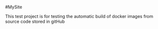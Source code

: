 #MySite 

This test project is for testing the automatic build of docker images from source code stored in gitHub 